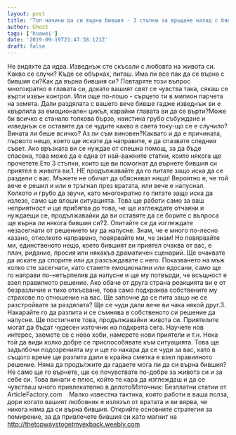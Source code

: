 ```yaml
---
layout: post
title: 'Топ начини да си върна бившия - 3 стъпки за връщане назад с бившия си приятел'
author: Ghost
tags: ['huawei']
date: '2019-09-19T23:47:38.121Z'
draft: false
---
```


Не видяхте да идва. Изведнъж сте скъсали с любовта на живота си. Какво се случи? Къде се обърках, питаш. Има ли все пак да се върна с бившия си?Как да върна бившия си? Повтаряте този въпрос многократно в главата си, докато вашият свят се чувства така, сякаш се върти извън контрол. Или още по-лошо - сърцето ти в милион парчета на земята. Дали раздялата с вашето вече бивше гадже изведнъж ви е хвърлила за емоционален цикъл, карайки главата ви да се върти?Може би всичко е станало толкова бързо, наистина грубо събуждане и изведнъж се оставяте да се чудите какво в света току-що се е случило? Вината ли беше всичко? Аз ли съм виновен?Каквато и да е причината, първото нещо, което ще искате да направите, е да спазвате следния съвет. Ако връзката ви се нуждае от спешна помощ, за да бъде спасена, това може да е една от най-важните статии, които някога ще прочетете.Ето 3 стъпки, които ще ви помогнат да върнете бившия си приятел в живота ви.1. НЕ продължавайте да го питате защо иска да се раздели с вас. Мъжете не обичат да обясняват нищо! Вероятно е, че той вече е решил и или е тръгнал през вратата, или вече е напуснал. Колкото и грубо да звучи, като многократно го питате защо иска да излезе, само ще влоши ситуацията. Това ще работи само за ваш неприятност и ще прибягва до това, че ще изглеждате отчаяни и нуждаещи се, продължавайки да ви оставяте да се борите с въпроса ще върна ли някога бившия си?2. Опитайте се да изглеждате незасегнати от решението му да напусне. Знам, че е много по-лесно казано, отколкото направено, повярвайте ми, че знам! Но повярвайте ми, единственото нещо, което бившият ви приятел очаква от вас, е плач, ридание, просия или някакъв драматичен сценарий. Ще очаквате да искате да спорите или да разсъждавате с него. Показването на мъж колко сте засегнати, като станете емоционални или ядосани, само ще го направи по-нетърпелив да напусне и ще му потвърди, че всъщност е взел правилното решение. Ако обаче от друга страна реакцията ви е от безразличие и тихо откъсване, това само подхранва собствените му страхове по отношение на вас. Ще започне да се пита защо не се разстройвате за раздялата? Ще се чуди дали вече ви чака някой друг.3. Накарайте го да разпита и се съмнява в собственото си решение да напусне. Ще постигнете това, продължавайки живота си. Приятелите могат да бъдат чудесен източник на подкрепа сега. Научете нов интерес, заемете се с ново хоби, намерете нови приятели и т.н. Нека той да види колко добре се приспособявате към ситуацията. Това ще задълбочи подозренията му и ще го накара да се чуди за вас, като в същото време ще разпита дали в крайна сметка е взел правилното решение. Няма да продължите да гадаете мога ли да си върна бившия? Не само ще го върнете, ще се почувствате по-добре за живота си и за себе си. Това винаги е плюс, който те кара да изглеждаш и да се чувстваш много привлекателно в делото!Източник: Безплатни статии от ArticleFactory.com    Малко известна тактика, която работи в ваша полза, дори когато вашият любовник е излязъл от вратата и ви вярва, че никога няма да си върна бившия. Открийте основните стратегии за помирение, за да привлечете бившия си като магнит на http://thetopwaystogetmyexback.weebly.com
